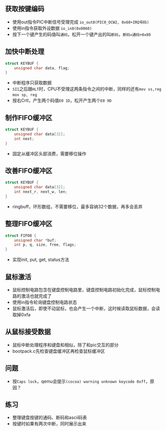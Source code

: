 ## 获取按键编码
* 使用out指令PIC中断信号受理完成 `io_out8(PIC0_OCW2, 0x60+IRQ号码)`
* 使用in指令获取外设数据 `io_in8(0x0060)`
* 按下一个键产生的码值叫`通码`，松开一个键产出的叫`断码`，`断码=通码+0x80`
## 加快中断处理
```c
struct KEYBUF {
    unsigned char data, flag;
}
```
* 中断程序只获取数据
* `SII`之后跟`HLT`时，CPU不受理这两条指令之间的中断，同样的还有`mov ss,reg` `mov sp, reg`
* 按右Crtl，产生两个码值`E0 1D`，松开产生两个`E0 9D`
## 制作FIFO缓冲区
```c
struct KEYBUF {
    unsigned char data[32];
    int next;
}
```
* 固定从缓冲区头部消费，需要移位操作
## 改善FIFO缓冲区
```c
struct KEYBUF {
    unsigned char data[32];
    int next_r, next_w, len;
}
```
* ringbuff，环形数组，不需要移位，最多容纳32个数据，再多会丢弃
## 整理FIFO缓冲区
```c
struct FIFO8 {
    unsigned char *buf;
    int p, q, size, free, flags;
}
```
* 实现init, put, get, status方法
## 鼠标激活
* 鼠标控制电路包含在键盘控制电路里，键盘控制电路初始化完成，鼠标控制电路的激活也就完成了
* 使用in指令轮询键盘控制电路状态
* 鼠标激活后，即使不动鼠标，也会产生一个中断，这时候读取鼠标数据，会读取掉0xfa
## 从鼠标接受数据
* 鼠标中断处理程序和键盘和相似，除了和pic交互的部分
* bootpack.c先检查键盘缓冲区再检查鼠标缓冲区
## 问题
* 按`Caps lock`，qemu会提示`(cocoa) warning unknown keycode 0xff`，原因？
## 练习
* 整理键盘按键的通码、断码和ascii码表
* 按键时如果有两次中断，同时展示出来
